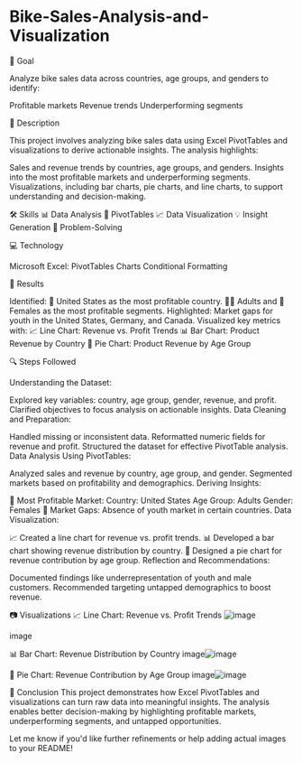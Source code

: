# Bike-Sales-Analysis-and-Visualization

🎯 Goal


Analyze bike sales data across countries, age groups, and genders to identify:

Profitable markets
Revenue trends
Underperforming segments



📝 Description



This project involves analyzing bike sales data using Excel PivotTables and visualizations to derive actionable insights. The analysis highlights:

Sales and revenue trends by countries, age groups, and genders.
Insights into the most profitable markets and underperforming segments.
Visualizations, including bar charts, pie charts, and line charts, to support understanding and decision-making.



🛠️ Skills
📊 Data Analysis
🔄 PivotTables
📈 Data Visualization
💡 Insight Generation
🧩 Problem-Solving



💻 Technology


Microsoft Excel:
PivotTables
Charts
Conditional Formatting




🚀 Results



Identified:
🌟 United States as the most profitable country.
🧑‍🦳 Adults and 👩 Females as the most profitable segments.
Highlighted:
Market gaps for youth in the United States, Germany, and Canada.
Visualized key metrics with:
📈 Line Chart: Revenue vs. Profit Trends
📊 Bar Chart: Product Revenue by Country
🥧 Pie Chart: Product Revenue by Age Group




🔍 Steps Followed



Understanding the Dataset:

Explored key variables: country, age group, gender, revenue, and profit.
Clarified objectives to focus analysis on actionable insights.
Data Cleaning and Preparation:

Handled missing or inconsistent data.
Reformatted numeric fields for revenue and profit.
Structured the dataset for effective PivotTable analysis.
Data Analysis Using PivotTables:

Analyzed sales and revenue by country, age group, and gender.
Segmented markets based on profitability and demographics.
Deriving Insights:

🌟 Most Profitable Market:
Country: United States
Age Group: Adults
Gender: Females
🚫 Market Gaps: Absence of youth market in certain countries.
Data Visualization:

📈 Created a line chart for revenue vs. profit trends.
📊 Developed a bar chart showing revenue distribution by country.
🥧 Designed a pie chart for revenue contribution by age group.
Reflection and Recommendations:

Documented findings like underrepresentation of youth and male customers.
Recommended targeting untapped demographics to boost revenue.





📷 Visualizations
📈 Line Chart: Revenue vs. Profit Trends
![image](https://github.com/user-attachments/assets/9acf3341-a55c-40d4-9d6f-8c90b4e89d5f)

image

📊 Bar Chart: Revenue Distribution by Country
image![image](https://github.com/user-attachments/assets/4cd0961a-d277-48d6-9e8d-63905a54a047)


🥧 Pie Chart: Revenue Contribution by Age Group
image![image](https://github.com/user-attachments/assets/a7e4b0a2-e946-4c14-a580-1bd0cc16a000)


📌 Conclusion
This project demonstrates how Excel PivotTables and visualizations can turn raw data into meaningful insights. The analysis enables better decision-making by highlighting profitable markets, underperforming segments, and untapped opportunities.

Let me know if you'd like further refinements or help adding actual images to your README!

